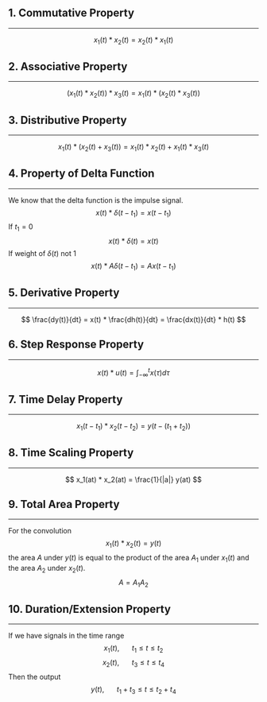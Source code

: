 ## 1. Commutative Property
---
$$ x_1(t) * x_2(t) = x_2(t) * x_1(t)$$
## 2. Associative Property
---
$$ (x_1(t) * x_2(t)) * x_3(t) = x_1(t) * (x_2(t) * x_3(t))$$
## 3. Distributive Property
---
$$ x_1(t) * (x_2(t) + x_3(t)) = x_1(t) * x_2(t) + x_1(t) * x_3(t) $$
## 4. Property of Delta Function
---
We know that the delta function is the impulse signal.
$$ x(t) * \delta(t - t_1) = x(t - t_1) $$
If $t_1 = 0$
$$ x(t) * \delta(t) = x(t)$$
If weight of $\delta(t)$ not 1
$$ x(t) * A\delta(t - t_1) = Ax(t - t_1) $$
## 5. Derivative Property
---
$$ \frac{dy(t)}{dt} = x(t) * \frac{dh(t)}{dt} = \frac{dx(t)}{dt} * h(t) $$
## 6. Step Response Property
---
$$ x(t) * u(t) = \int_{-\infty}^{t} x(\tau) d\tau $$
## 7. Time Delay Property
---
$$ x_1(t - t_1) * x_2(t - t_2) = y(t - (t_1 + t_2)) $$
## 8. Time Scaling Property
---
$$ x_1(at) * x_2(at) = \frac{1}{|a|} y(at) $$
## 9. Total Area Property
---
For the convolution
$$ x_1(t) * x_2(t) = y(t) $$
the area $A$ under $y(t)$ is equal to the product of the area $A_1$ under $x_1(t)$ and the area $A_2$ under $x_2(t)$.
$$ A = A_1 A_2$$
## 10. Duration/Extension Property
---
If we have signals in the time range
$$ x_1(t), \hspace{20pt} t_1 \leq t \leq t_2 $$
$$ x_2(t), \hspace{20pt} t_3 \leq t \leq t_4 $$
Then the output
$$ y(t), \hspace{20pt} t_1 + t_3 \leq t \leq t_2 + t_4 $$
